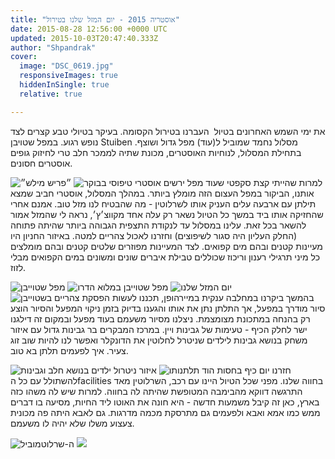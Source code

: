 ```yaml
---
title: "אוסטריה 2015 - יום המזל שלנו בטירול"
date: 2015-08-28 12:56:00 +0000 UTC
updated: 2015-10-03T20:47:40.333Z
author: "Shpandrak"
cover:
  image: "DSC_0619.jpg"
  responsiveImages: true
  hiddenInSingle: true
  relative: true

---
```


את ימי השמש האחרונים בטיול  העברנו בטירול הקסומה. בעיקר בטיולי טבע קצרים לצד נופש רגוע. במפל שטויבן Stuiben מסלול נחמד שמוביל ל(עוד) מפל גדול ושוצף. בתחילת המסלול, לנוחיות האוסטרים, מכונת שתיה לממכר חלב טרי לחיזוק גופים אוסטרים חסונים.

![](IMG_8922.jpg "״פריש מילש״")
![](arn.jpg "אוסטרי טיפוסי בבוקר")
למרות שהייתי קצת סקפטי שעוד מפל ירשים אותנו, הביקור במפל העצום הזה מומלץ ביותר. במהלך המסלול, אוסטרי חביב שמצא תילתן עם ארבעה עלים העניק אותו לשרלוטין - מה שהבטיח לנו מזל טוב. אמנם אחרי שהחזיקה אותו ביד במשך כל הטיול נשאר רק עלה אחד מקווצ׳ץ׳, נראה לי שהמזל אמור להשאר בכל זאת. עלינו במסלול עד לנקודת התצפית הגבוהה ביותר שהיתה פתוחה (החלק העליון היה סגור לשיפוצים) וחזרנו לאכול צהריים למטה. באיזור החניון היו מעיינות קטנים ובהם מים קפואים. לצד המעיינות מפוזרים שלטים קטנים ובהם מומלצים כל מיני תרגילי רענון וריכוז שכוללים טבילת איברים שונים ומשונים במים הקפואים מבלי לזוז.

![](DSC_0619.jpg "מפל שטוייבן")
![](DSC_0646.jpg "מפל שטוייבן במלוא הדרו")
![](IMG_8928.jpg "יום המזל שלנו")
![](DSC_0679.jpg "הפסקת צהריים בשטוייבן")
בהמשך ביקרנו במחלבה ענקית במיירהופן, תכננו לעשות סיור מודרך במפעל, אך התלתן נתן את אותו והגענו בדיוק בזמן ניקוי המפעל והסיור הוצע רק בהנחה במתכונת מצומצמת. ניצלנו מסיור משעמם בעוד מפעל ובמקום זה דילגנו ישר לחלק הכיף - טעימות של גבינות ויין. במרכז המבקרים בר גבינות גדול עם איזור משחק בנושא גבינות לילדים שניטרל לחלוטין את הדונקלר ואפשר לנו להיות שוב זוג צעיר. איך לפעמים תלתן בא טוב.

![](IMG_8949.jpg "איזור ניטרול ילדים בנושא חלב וגבינות")
![](IMG_8952.jpg "יום כיף בחסות הוד תלתנותו")
חזרנו להשתולל עם כל הfacilities בחווה שלנו. מפני שכל הטיול היינו עם רכב, השרלוטין מאד התרגשה דווקא מהבימבה המטופשת שהיתה לה בחווה. למרות שיש לה משהו כזה בארץ, כאן זה קיבל משמעות חדשה - היא חונה את האוטו ליד החיות, מסיעה בו דברים ממש כמו אמא ואבא ולפעמים גם מתרסקת מכמה מדרגות. גם לאבא היתה פה מכונית צעצוע משלו שלא יהיה לו משעמם.

![](DSC_0864.jpg "ה-שרלוטמוביל")
![](IMG_8980.jpg)
